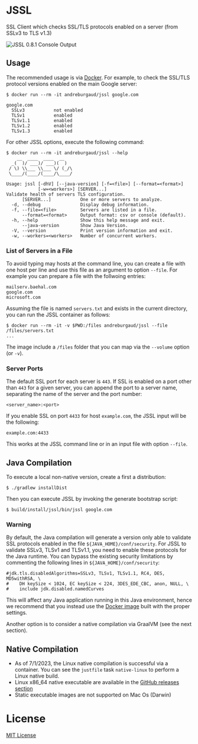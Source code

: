 # JSSL

SSL Client which checks SSL/TLS protocols enabled on a server (from SSLv3 to TLS v1.3)

![JSSL 0.8.1 Console Output](https://github.com/andreburgaud/jssl/assets/6396088/67b8a736-32ef-4cae-adea-e8b0af6aebdc)

## Usage

The recommended usage is via [Docker](https://hub.docker.com/r/andreburgaud/jssl). For example, to check the SSL/TLS protocol versions enabled on the main Google server:

```
$ docker run --rm -it andreburgaud/jssl google.com

google.com
  SSLv3           not enabled
  TLSv1           enabled
  TLSv1.1         enabled
  TLSv1.2         enabled
  TLSv1.3         enabled
```

For other JSSL options, execute the following command:

```
$ docker run --rm -it andreburgaud/jssl --help
    __  ____  ____  __
  _(  )/ ___)/ ___)(  )
 / \) \\___ \\___ \/ (_/\
 \____/(____/(____/\____/

Usage: jssl [-dhV] [--java-version] [-f=<file>] [--format=<format>]
            [-w=<workers>] [SERVER...]
Validate health of servers TLS configuration.
      [SERVER...]           One or more servers to analyze.
  -d, --debug               Display debug information.
  -f, --file=<file>         Servers are listed in a file.
      --format=<format>     Output format: csv or console (default).
  -h, --help                Show this help message and exit.
      --java-version        Show Java Version.
  -V, --version             Print version information and exit.
  -w, --workers=<workers>   Number of concurrent workers.
```

### List of Servers in a File

To avoid typing may hosts at the command line, you can create a file with one host per line and use this file as an argument to option `--file`. For example you can prepare a file with the follwoing entries:

```
mailserv.baehal.com
google.com
microsoft.com
```

Assuming the file is named `servers.txt` and exists in the current directory, you can run the JSSL container as follows:

```
$ docker run --rm -it -v $PWD:/files andreburgaud/jssl --file /files/servers.txt
...
```

The image include a `/files` folder that you can map via the `--volume` option (or `-v`).

### Server Ports

The default SSL port for each server is `443`. If SSL is enabled on a port other than `443` for a given server, you can append the port to a server name, separating the name of the server and the port number:

```
<server_name>:<port>
```

If you enable SSL on port `4433` for host `example.com`, the JSSL input will be the following:

```
example.com:4433
```

This works at the JSSL command line or in an input file with option `--file`.


## Java Compilation

To execute a local non-native version, create a first a distribution:


```
$ ./gradlew installDist
```

Then you can execute JSSL by invoking the generate bootstrap script:

```
$ build/install/jssl/bin/jssl google.com
```

### Warning

By default, the Java compilation will generate a version only able to validate SSL protocols enabled in the file `${JAVA_HOME}/conf/security`. For JSSL to validate SSLv3, TLSv1 and TLSv1.1, you need to enable these protocols for the Java runtime. You can bypass the existing security limitations by commenting the following lines in `${JAVA_HOME}/conf/security`:

```
#jdk.tls.disabledAlgorithms=SSLv3, TLSv1, TLSv1.1, RC4, DES, MD5withRSA, \
#    DH keySize < 1024, EC keySize < 224, 3DES_EDE_CBC, anon, NULL, \
#    include jdk.disabled.namedCurves
```
This will affect any Java application running in this Java environment, hence we recommend that you instead use the [Docker image](https://hub.docker.com/r/andreburgaud/jssl) built with the proper settings.

Another option is to consider a native compilation via GraalVM (see the next section).

## Native Compilation

* As of 7/1/2023, the Linux native compilation is successful via a container. You can see the `justfile` task `native-linux` to perform a Linux native build.
* Linux x86_64 native executable are available in the [GitHub releases section](https://github.com/andreburgaud/jssl/releases)
* Static executable images are not supported on Mac Os (Darwin)

# License

[MIT License](./LICENSE)